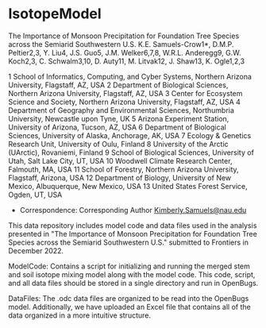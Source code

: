 # IsotopeModel

The Importance of Monsoon Precipitation for Foundation Tree Species across the Semiarid Southwestern U.S.
K.E. Samuels-Crow1*, D.M.P. Peltier2,3, Y. Liu4, J.S. Guo5, J.M. Welker6,7,8, W.R.L. Anderegg9, G.W. Koch2,3, C. Schwalm3,10, D. Auty11, M. Litvak12, J. Shaw13, K. Ogle1,2,3

1 School of Informatics, Computing, and Cyber Systems, Northern Arizona University, Flagstaff, AZ, USA
2 Department of Biological Sciences, Northern Arizona University, Flagstaff, AZ, USA
3 Center for Ecosystem Science and Society, Northern Arizona University, Flagstaff, AZ, USA
4 Department of Geography and Environmental Sciences, Northumbria University, Newcastle upon Tyne, UK
5 Arizona Experiment Station, University of Arizona, Tucson, AZ, USA
6 Department of Biological Sciences, University of Alaska, Anchorage, AK, USA
7 Ecology & Genetics Research Unit, University of Oulu, Finland
8 University of the Arctic (UArctic), Rovaniemi, Finland
9 School of Biological Sciences, University of Utah, Salt Lake City, UT, USA
10 Woodwell Climate Research Center, Falmouth, MA, USA
11 School of Forestry, Northern Arizona University, Flagstaff, Arizona, USA
12 Department of Biology, University of New Mexico, Albuquerque, New Mexico, USA
13 United States Forest Service, Ogden, UT, USA
* Correspondence: 
Corresponding Author
Kimberly.Samuels@nau.edu

This data repository includes model code and data files used in the analysis presented in "The Importance of Monsoon Precipitation for Foundation Tree Species across the Semiarid Southwestern U.S." submitted to Frontiers in December 2022.

ModelCode: Contains a script for initializing and running the merged stem and soil isotope mixing model along with the model code. This code, script, and all data files should be stored in a single directory and run in OpenBugs.

DataFiles: The .odc data files are organized to be read into the OpenBugs model. Additionally, we have uploaded an Excel file that contains all of the data organized in a more intuitive structure.
